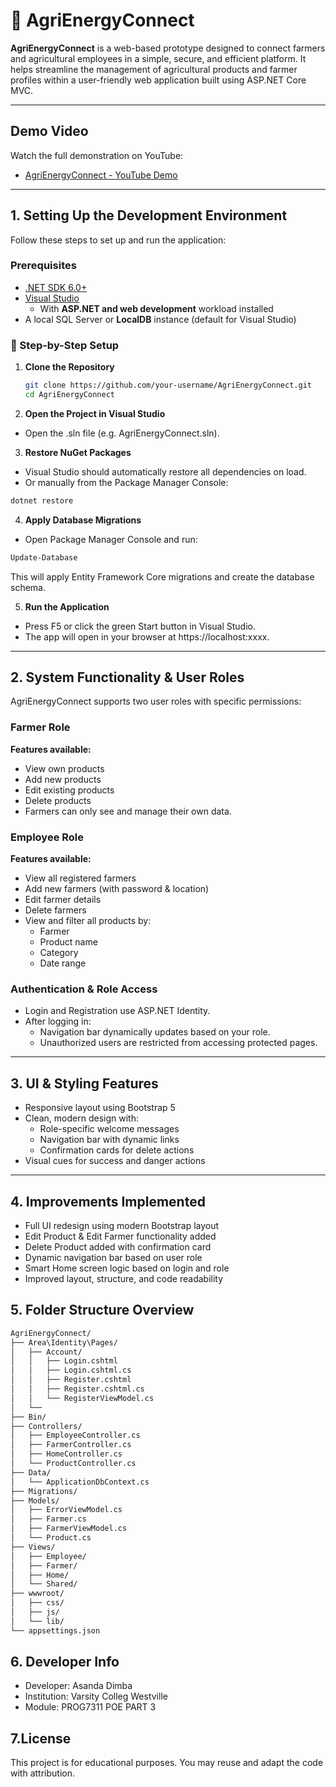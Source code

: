 # 🌾 AgriEnergyConnect

**AgriEnergyConnect** is a web-based prototype designed to connect farmers and agricultural employees in a simple, secure, and efficient platform. 
It helps streamline the management of agricultural products and farmer profiles within a user-friendly web application built using ASP.NET Core MVC.

---

## Demo Video

Watch the full demonstration on YouTube:  
- [AgriEnergyConnect - YouTube Demo](https://www.youtube.com/watch?v=YOUR_VIDEO_LINK_HERE)

---

## 1. Setting Up the Development Environment

Follow these steps to set up and run the application:

### Prerequisites

- [.NET SDK 6.0+](https://dotnet.microsoft.com/download)
- [Visual Studio](https://visualstudio.microsoft.com/)
  - With **ASP.NET and web development** workload installed
- A local SQL Server or **LocalDB** instance (default for Visual Studio)

### 🔧 Step-by-Step Setup

1. **Clone the Repository**
   ```bash
   git clone https://github.com/your-username/AgriEnergyConnect.git
   cd AgriEnergyConnect
   ```

2. **Open the Project in Visual Studio**

- Open the .sln file (e.g. AgriEnergyConnect.sln).

3. **Restore NuGet Packages**

- Visual Studio should automatically restore all dependencies on load.
- Or manually from the Package Manager Console:

```bash 
dotnet restore
```

4. **Apply Database Migrations**

- Open Package Manager Console and run:

```bash 
Update-Database
```

This will apply Entity Framework Core migrations and create the database schema.

5. **Run the Application**

- Press F5 or click the green Start button in Visual Studio.
- The app will open in your browser at https://localhost:xxxx.

---

## 2. System Functionality & User Roles
AgriEnergyConnect supports two user roles with specific permissions:

### Farmer Role
**Features available:**

- View own products
- Add new products
- Edit existing products
- Delete products
- Farmers can only see and manage their own data.

### Employee Role
**Features available:**

- View all registered farmers
- Add new farmers (with password & location)
- Edit farmer details
- Delete farmers
- View and filter all products by:
  - Farmer
  - Product name
  - Category
  - Date range

### Authentication & Role Access

- Login and Registration use ASP.NET Identity.
- After logging in:
  - Navigation bar dynamically updates based on your role.
  - Unauthorized users are restricted from accessing protected pages.

---

## 3. UI & Styling Features

- Responsive layout using Bootstrap 5
- Clean, modern design with:
  - Role-specific welcome messages
  - Navigation bar with dynamic links
  - Confirmation cards for delete actions
- Visual cues for success and danger actions

---

## 4. Improvements Implemented

- Full UI redesign using modern Bootstrap layout
- Edit Product & Edit Farmer functionality added
- Delete Product added with confirmation card
- Dynamic navigation bar based on user role
- Smart Home screen logic based on login and role
- Improved layout, structure, and code readability

## 5. Folder Structure Overview

```bash
AgriEnergyConnect/
├── Area\Identity\Pages/
│   ├── Account/
│   │   ├── Login.cshtml
│   │   ├── Login.cshtml.cs
│   │   ├── Register.cshtml
│   │   ├── Register.cshtml.cs
│   │   └── RegisterViewModel.cs
│   └──
├── Bin/
├── Controllers/
│   ├── EmployeeController.cs
│   ├── FarmerController.cs
│   ├── HomeController.cs
│   └── ProductController.cs
├── Data/
│   └── ApplicationDbContext.cs
├── Migrations/
├── Models/
│   ├── ErrorViewModel.cs
│   ├── Farmer.cs
│   ├── FarmerViewModel.cs
│   └── Product.cs
├── Views/
│   ├── Employee/
│   ├── Farmer/
│   ├── Home/
│   └── Shared/
├── wwwroot/
│   ├── css/
│   ├── js/
│   └── lib/
└── appsettings.json
```

## 6. Developer Info

- Developer: Asanda Dimba
- Institution: Varsity Colleg Westville
- Module: PROG7311 POE PART 3

## 7.License

This project is for educational purposes. You may reuse and adapt the code with attribution.
